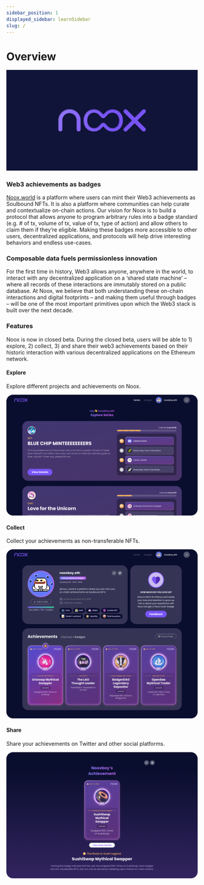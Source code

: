 ```yaml
---
sidebar_position: 1
displayed_sidebar: learnSidebar
slug: /
---
```


# Overview
![main](/img/main.png)

### Web3 achievements as badges

[Noox.world](https://noox.world/) is a platform where users can mint their Web3 achievements as Soulbound NFTs. It is also a platform where communities can help curate and contextualize on-chain actions. Our vision for Noox is to build a protocol that allows anyone to program arbitrary rules into a badge standard (e.g. # of tx, volume of tx, value of tx, type of action) and allow others to claim them if they’re eligible. Making these badges more accessible to other users, decentralized applications, and protocols will help drive interesting behaviors and endless use-cases.
<br class="in" />

### Composable data fuels permissionless innovation

For the first time in history, Web3 allows anyone, anywhere in the world, to interact with any decentralized application on a ‘shared state machine’ – where all records of these interactions are immutably stored on a public database. At Noox, we believe that both understanding these on-chain interactions and digital footprints – and making them useful through badges – will be one of the most important primitives upon which the Web3 stack is built over the next decade. 
<br class="in" />

### Features

Noox is now in closed beta. During the closed beta, users will be able to 1) explore, 2) collect, 3) and share their web3 achievements based on their historic interaction with various decentralized applications on the Ethereum network.
<br class="in" />

#### Explore
Explore different projects and achievements on Noox.

![explore](/img/explore.png)
<br class="in" />

#### Collect
Collect your achievements as non-transferable NFTs.

![collect](/img/collect.png)
<br class="in" />

#### Share
Share your achievements on Twitter and other social platforms.

![share](/img/share.png)